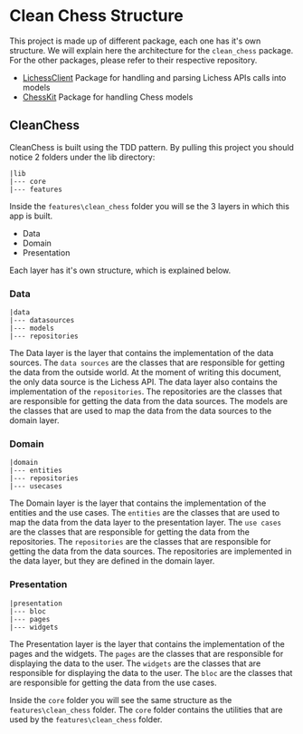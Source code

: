 # **Clean Chess Structure**
This project is made up of different package, each one has it's own structure.
We will explain here the architecture for the `clean_chess` package.
For the other packages, please refer to their respective repository.
- [LichessClient](https://github.com/alexrintt/lichess.dart) Package for handling and parsing Lichess APIs calls into models
- [ChessKit](https://github.com/alexrintt/chesskit) Package for handling Chess models

## CleanChess
CleanChess is built using the TDD pattern.
By pulling this project you should notice 2 folders under the lib directory:

    |lib
    |--- core
    |--- features
Inside the `features\clean_chess` folder you will se the 3 layers in which this app is built.

 - Data
 - Domain
 - Presentation

Each layer has it's own structure, which is explained below.

### Data
    |data
    |--- datasources
    |--- models
    |--- repositories
The Data layer is the layer that contains the implementation of the data sources.
The `data sources` are the classes that are responsible for getting the data from the outside world.
At the moment of writing this document, the only data source is the Lichess API.
The data layer also contains the implementation of the `repositories`.
The repositories are the classes that are responsible for getting the data from the data sources.
The models are the classes that are used to map the data from the data sources to the domain layer.

### Domain
    |domain
    |--- entities
    |--- repositories
    |--- usecases

The Domain layer is the layer that contains the implementation of the entities and the use cases.
The `entities` are the classes that are used to map the data from the data layer to the presentation layer.
The `use cases` are the classes that are responsible for getting the data from the repositories.
The `repositories` are the classes that are responsible for getting the data from the data sources.
The repositories are implemented in the data layer, but they are defined in the domain layer.

### Presentation
    |presentation
    |--- bloc
    |--- pages
    |--- widgets

The Presentation layer is the layer that contains the implementation of the pages and the widgets.
The `pages` are the classes that are responsible for displaying the data to the user.
The `widgets` are the classes that are responsible for displaying the data to the user.
The `bloc` are the classes that are responsible for getting the data from the use cases.

Inside the `core` folder you will see the same structure as the `features\clean_chess` folder.
The `core` folder contains the utilities that are used by the `features\clean_chess` folder.
